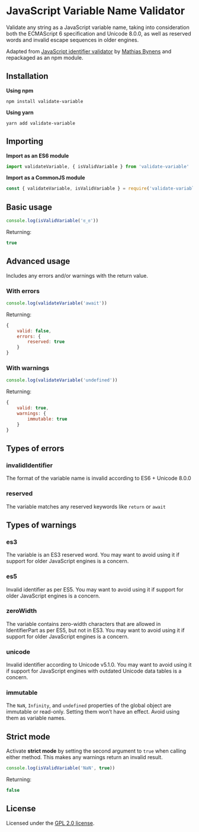 # JavaScript Variable Name Validator

Validate any string as a JavaScript variable name, taking into consideration both the ECMAScript 6 specification and Unicode 8.0.0, as well as reserved words and invalid escape sequences in older engines.

Adapted from [JavaScript identifier validator](https://github.com/mathiasbynens/mothereff.in/tree/master/js-variables) by [Mathias Bynens](https://mathiasbynens.be/) and repackaged as an npm module.

## Installation

**Using npm**

```
npm install validate-variable
```

**Using yarn**

```
yarn add validate-variable
```

## Importing

**Import as an ES6 module**

```javascript
import validateVariable, { isValidVariable } from 'validate-variable'
```

**Import as a CommonJS module**

```javascript
const { validateVariable, isValidVariable } = require('validate-variable')
```

## Basic usage

```javascript
console.log(isValidVariable('ಠ_ಠ'))
```

Returning:

```javascript
true
```

## Advanced usage

Includes any errors and/or warnings with the return value.

### With errors

```javascript
console.log(validateVariable('await'))
```

Returning:

```javascript
{
	valid: false,
	errors: {
		reserved: true
	}
}
```

### With warnings

```javascript
console.log(validateVariable('undefined'))
```

Returning:

```javascript
{
	valid: true,
	warnings: {
		immutable: true
	}
}
```

## Types of errors

### invalidIdentifier

The format of the variable name is invalid according to ES6 + Unicode 8.0.0

### reserved

The variable matches any reserved keywords like `return` or `await`

## Types of warnings

### es3

The variable is an ES3 reserved word. You may want to avoid using it if support for older JavaScript engines is a concern.

### es5

Invalid identifier as per ES5. You may want to avoid using it if support for older JavaScript engines is a concern.

### zeroWidth

The variable contains zero-width characters that are allowed in IdentifierPart as per ES5, but not in ES3. You may want to avoid using it if support for older JavaScript engines is a concern.

### unicode

Invalid identifier according to Unicode v5.1.0. You may want to avoid using it if support for JavaScript engines with outdated Unicode data tables is a concern.

### immutable

The `NaN`, `Infinity`, and `undefined` properties of the global object are immutable or read-only. Setting them won’t have an effect. Avoid using them as variable names.

## Strict mode

Activate **strict mode** by setting the second argument to `true` when calling either method.
This makes any warnings return an invalid result.

```javascript
console.log(isValidVariable('NaN', true))
```

Returning:

```javascript
false
```

## License

Licensed under the [GPL 2.0 license](LICENSE).
